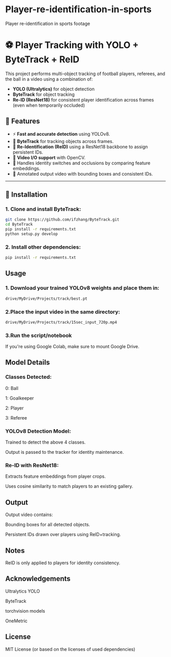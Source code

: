 # Player-re-identification-in-sports
Player re-identification in sports footage


# ⚽ Player Tracking with YOLO + ByteTrack + ReID

This project performs multi-object tracking of football players, referees, and the ball in a video using a combination of:
- **YOLO (Ultralytics)** for object detection
- **ByteTrack** for object tracking
- **Re-ID (ResNet18)** for consistent player identification across frames (even when temporarily occluded)


## 🚀 Features

- ⚡ **Fast and accurate detection** using YOLOv8.
- 📌 **ByteTrack** for tracking objects across frames.
- 🧠 **Re-Identification (ReID)** using a ResNet18 backbone to assign persistent IDs.
- 🎥 **Video I/O support** with OpenCV.
- 🧩 Handles identity switches and occlusions by comparing feature embeddings.
- 🎨 Annotated output video with bounding boxes and consistent IDs.

---

## 🔧 Installation

### 1. Clone and install ByteTrack:
```bash
git clone https://github.com/ifzhang/ByteTrack.git
cd ByteTrack
pip install -r requirements.txt
python setup.py develop
```

### 2. Install other dependencies:
```bash
pip install -r requirements.txt
```

## Usage
### 1. Download your trained YOLOv8 weights and place them in:
```bash
drive/MyDrive/Projects/track/best.pt
```

### 2.Place the input video in the same directory:
```bash
drive/MyDrive/Projects/track/15sec_input_720p.mp4
```

### 3.Run the script/notebook

If you're using Google Colab, make sure to mount Google Drive.

## Model Details

### Classes Detected:

0: Ball

1: Goalkeeper

2: Player

3: Referee

### YOLOv8 Detection Model:

Trained to detect the above 4 classes.

Output is passed to the tracker for identity maintenance.

### Re-ID with ResNet18:

Extracts feature embeddings from player crops.

Uses cosine similarity to match players to an existing gallery.

## Output

Output video contains:

Bounding boxes for all detected objects.

Persistent IDs drawn over players using ReID+tracking.

## Notes

ReID is only applied to players for identity consistency.

## Acknowledgements

Ultralytics YOLO

ByteTrack

torchvision models

OneMetric

## License

MIT License (or based on the licenses of used dependencies)









